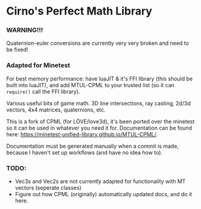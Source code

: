 Cirno's Perfect Math Library
====

### WARNING!!!
Quaternion-euler conversions are currently very very broken and need to be fixed!

### Adapted for Minetest
For best memory performance: have luaJIT & it's FFI library (this should be built into luaJIT), and add MTUL-CPML to your trusted list (so it can `require()` call the FFI library).

Various useful bits of game math. 3D line intersections, ray casting, 2d/3d vectors, 4x4 matrices, quaternions, etc.

This is a fork of CPML (for LÖVE/love3d), it's been ported over the minetest so it can be used in whatever you need it for.
Documentation can be found here: <https://minetest-unified-library.github.io/MTUL-CPML/>.

Documentation must be generated manually when a commit is made, because I haven't set up workflows (and have no idea how to).

### TODO:
* Vec3s and Vec2s are not currently adapted for functionality with MT vectors (seperate classes)
* Figure out how CPML (originally) automatically updated docs, and do it here.
